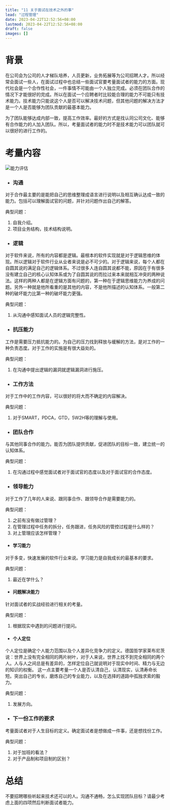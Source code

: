 ```yaml
---
title: "11 关于面试在技术之外的事"
lead: "过程管理"
date: 2023-04-22T12:52:56+08:00
lastmod: 2023-04-22T12:52:56+08:00
draft: false
images: []
---
```


# 背景

在公司会为公司的人才梯队培养，人员更新，业务拓展等为公司招聘人才。所以经常会面试一些人，在面试过程中也总结一些面试官要考量面试者的能力的方面。现代社会是一个合作性社会，一件事情不可能由一个人独立完成。必须在团队合作的情况下才能很好的完成。所以在面试一个应聘者时比较能合理的能力不可能只有技术能力。技术能力只能说这个人是否可以解决技术问题，但其他问题的解决方法才是一个人是否能够为团队贡献的最基本能力。

为了团队能够达成内部一致，提高工作效率。最好的方式是找认同公司文化、能够有合作能力的人加入团队。所以，考量面试者的能力时不是技术能力可以团队就可以很好的进行工作的。

# 考量内容
![能力评估](https://upload-images.jianshu.io/upload_images/2454595-c0f46d3970de49a8.png?imageMogr2/auto-orient/strip%7CimageView2/2/w/1240)

- ### 沟通

对于合作最主要的是能把自己的思维整理成语言进行说明以及相互确认达成一致的能力。包括可以理解面试官的问题，并针对问题作出自己的解答。

典型问题：
1. 自我介绍。
2. 项目业务结构，技术结构说明。

- ### 逻辑

对于软件来说，所有的内容都是逻辑。最根本的软件实现就是对于逻辑思维的体现。所以逻辑对于软件行业从业者来说是必不可少的。对于逻辑来说，每个人都在自圆其说的满足自己的逻辑体系。不过很多人连自圆其说都不能，原因在于有很多没有建立自己的核心认知体系或为了自圆其说的而拉过来本来就相互冲突的两种说法。这样的两种人都是在逻辑方面有问题的，第一种在于逻辑思维能力为养成的问题。另外一种就是他所看重的是其他的内容，不是他所描述的认知体系。一般第二种的破坏能力比第一种的破坏能力更强。

典型问题：
1. 从沟通中感知面试人员的逻辑完整性。

- ### 抗压能力

工作是需要压力抵抗能力的。为自己的压力找到释放与缓解的方法，是对工作的一种负责态度。对于工作的实施是有很大益处的。

典型问题：
1. 在沟通中提出逻辑的漏洞就逻辑漏洞进行施压。

- ### 工作方法

对于工作中的工作内容，可以很好的将大而不确定的内容解决。

典型问题：
1. 对于SMART，PDCA，GTD，5W2H等的理解与使用。

- ### 团队合作

与其他同事合作的能力。能否为团队提供贡献，促进团队的目标一致，建立统一的认知体系。

典型问题：
1. 在沟通过程中感觉面试者对于面试官的态度以及对于面试官的合作态度。

- ### 领导能力

对于工作了几年的人来说、跟同事合作、跟领导合作是需要能力的。

典型问题：
1. 之前有没有做过管理？
2. 在管理过程中任务的拆分，任务跟进，任务风险的管控过程是什么样的？
3. 对上管理应该怎样管理？

- #### 学习能力

对于多变，快速发展的软件行业来说。学习能力是自我成长的最基本的要求。

典型问题：
1. 最近在学什么？

- #### 问题解决能力

针对面试者的实战经验进行相关的考量。

典型问题：
1. 根据现实中遇到的问题进行提问。

- #### 个人定位

个人定位是确定个人能力范围以及个人差异化竞争力的定义。德国哲学家莱布尼茨说：世界上没有完全相同的两片树叶，对于人来说，世界上找不到完全相同的两个人。人与人之间总是有差异的，怎样定位自己就说明对于现实中时间、精力与无边的知识的权衡。
这一点主要考量一个人是否认清自己，认清现实，认清寿命长短。突出自己的专长，磨炼自己的专业能力，以及在选择的道路中孤独求索的毅力。

典型问题：
1. 发展方向。

- ### 下一份工作的要求

考量面试者对于人生目标的定义。确定面试者是想做成一件事，还是想找份工作。

典型问题：
1. 对于加班的看法？
2. 对于产品制和项目制的区别？

# 总结

不要招聘哪些听起来技术还可以的人。沟通不通畅，怎么实现团队目标？请最少考虑上面的四项然后判断面试者能力。
